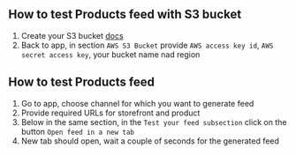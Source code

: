 ## How to test Products feed with S3 bucket

1. Create your S3 bucket [docs](./createS3Bucket.md)
2. Back to app, in section `AWS S3 Bucket` provide `AWS access key id`, `AWS secret access key`, your bucket name nad region

## How to test Products feed

1. Go to app, choose channel for which you want to generate feed
2. Provide required URLs for storefront and product
3. Below in the same section, in the `Test your feed subsection` click on the button `Open feed in a new tab`
4. New tab should open, wait a couple of seconds for the generated feed
